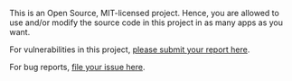 This is an Open Source, MIT-licensed project. Hence, you are allowed to use and/or modify the source code in this
project in as
many apps as you want.

For vulnerabilities in this
project, [please submit your report here](https://github.com/jxareas/Athena-Klient/security/advisories/new).

For bug
reports, [file your issue here](https://github.com/jxareas/Athena-Klient/issues/new?assignees=jxareas&labels=bug&template=BUG_REPORT.yaml&title=%3Ctitle%3E).

